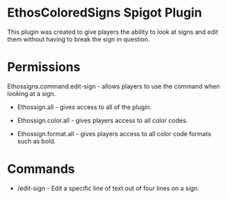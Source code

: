 # EthosColoredSigns Spigot Plugin

This plugin was created to give players the ability to look at signs and edit them without having to break the sign in question.

# Permissions
Ethossigns.command.edit-sign - allows players to use the command when looking at a sign.
* Ethossign.all - gives access to all of the plugin.

* Ethossign.color.all - gives players access to all color codes.
* Ethossign.format.all - gives players access to all color code formats such as bold.

# Commands
* /edit-sign <line number> <line text> - Edit a specific line of text out of four lines on a sign.
